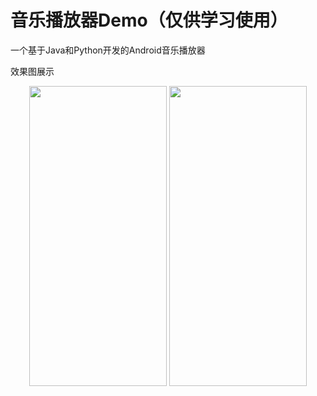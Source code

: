 # 音乐播放器Demo（仅供学习使用）
一个基于Java和Python开发的Android音乐播放器

效果图展示
<div align="center"> <img src="https://github.com/DavidWisdom/MusicPlayerDemo/assets/88563609/fdd0130b-d6e3-4947-acf7-3e7a106f6a24" width = 220 height = 480 />
<img src="https://github.com/DavidWisdom/MusicPlayerDemo/assets/88563609/66e418bd-b624-400b-ac40-c91f5a76edd3"  width = 220 height = 480 /> </div>




